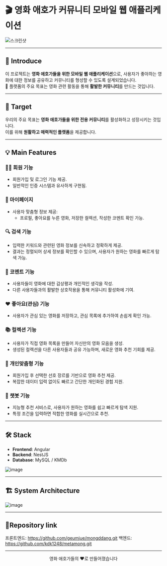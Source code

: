 # 🎬 영화 애호가 커뮤니티 모바일 웹 애플리케이션

![스크린샷](https://github.com/user-attachments/assets/941fd6f9-b332-4742-8d31-17f025b79b91)

---

## 🌟 **Introduce**

이 프로젝트는 **영화 애호가들을 위한 모바일 웹 애플리케이션**으로, 사용자가 좋아하는 영화에 대한 정보를 공유하고 커뮤니티를 형성할 수 있도록 설계되었습니다.  
🌟 플랫폼의 주요 목표는 영화 관련 활동을 통해 **활발한 커뮤니티**를 만드는 것입니다.

---

## 🎯 **Target**

우리의 주요 목표는 **영화 애호가들을 위한 전용 커뮤니티**를 활성화하고 성장시키는 것입니다.  
이를 위해 **원활하고 매력적인 플랫폼**을 제공합니다.

---

## 💡 **Main Features**

### 🙋‍♂️ **회원 기능**
- 회원가입 및 로그인 기능 제공.  
- 일반적인 인증 시스템과 유사하게 구현됨.

### 👤 **마이페이지**
- 사용자 맞춤형 정보 제공:  
  - 프로필, 좋아요를 누른 영화, 저장한 컬렉션, 작성한 코멘트 확인 가능.

### 🔍 **검색 기능**
- 입력한 키워드와 관련된 영화 정보를 신속하고 정확하게 제공.  
- 결과는 정렬되어 상세 정보를 확인할 수 있으며, 사용자가 원하는 영화를 빠르게 탐색 가능.

### 💬 **코멘트 기능**
- 사용자들이 영화에 대한 감상평과 개인적인 생각을 작성.  
- 다른 사용자들과의 활발한 상호작용을 통해 커뮤니티 활성화에 기여.

### ❤️ **좋아요(관심) 기능**
- 사용자가 관심 있는 영화를 저장하고, 관심 목록에 추가하여 손쉽게 확인 가능.

### 📚 **컬렉션 기능**
- 사용자가 직접 영화 목록을 만들어 자신만의 영화 모음을 생성.  
- 생성된 컬렉션을 다른 사용자들과 공유 가능하며, 새로운 영화 추천 기회를 제공.

### 🎥 **개인맞춤형 기능**
- 회원가입 후 선택한 선호 장르를 기반으로 영화 추천 제공.  
- 복잡한 데이터 입력 없이도 빠르고 간단한 개인화된 경험 지원.

### 🤖 **챗봇 기능**
- 지능형 추천 서비스로, 사용자가 원하는 영화를 쉽고 빠르게 탐색 지원.  
- 특정 조건을 입력하면 적합한 영화를 실시간으로 추천.

---

## 🛠️ **Stack**

- **Frontend**: Angular  
- **Backend**: NestJS  
- **Database**: MySQL / KMDb

![image](https://github.com/user-attachments/assets/4cfd0e73-fe57-47f3-9d30-dbd6d38a4cba)

---

## 🏗️ **System Architecture**
![image](https://github.com/user-attachments/assets/f6ce418f-4b5a-4aa1-b6d7-48831f0d1ee6)

---

## 🔗**Repository link**
프론트엔드: https://github.com/geumjue/mongddang.git
백엔드: https://github.com/kdk1248/metamong.git

---

<p align="center">영화 애호가들의 ❤️로 만들어졌습니다</p>
